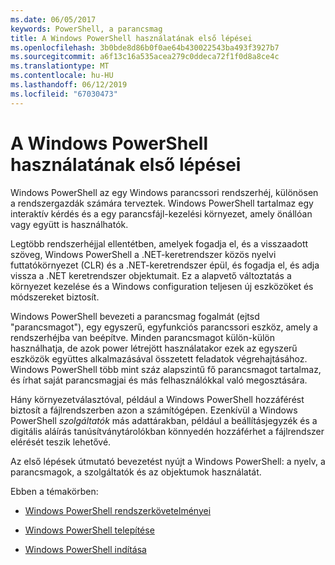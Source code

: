 ```yaml
---
ms.date: 06/05/2017
keywords: PowerShell, a parancsmag
title: A Windows PowerShell használatának első lépései
ms.openlocfilehash: 3b0bde8d86b0f0ae64b430022543ba493f3927b7
ms.sourcegitcommit: a6f13c16a535acea279c0ddeca72f1f0d8a8ce4c
ms.translationtype: MT
ms.contentlocale: hu-HU
ms.lasthandoff: 06/12/2019
ms.locfileid: "67030473"
---
```

# <a name="getting-started-with-windows-powershell"></a>A Windows PowerShell használatának első lépései
Windows PowerShell az egy Windows parancssori rendszerhéj, különösen a rendszergazdák számára terveztek. Windows PowerShell tartalmaz egy interaktív kérdés és a egy parancsfájl-kezelési környezet, amely önállóan vagy együtt is használhatók.

Legtöbb rendszerhéjjal ellentétben, amelyek fogadja el, és a visszaadott szöveg, Windows PowerShell a .NET-keretrendszer közös nyelvi futtatókörnyezet (CLR) és a .NET-keretrendszer épül, és fogadja el, és adja vissza a .NET keretrendszer objektumait. Ez a alapvető változtatás a környezet kezelése és a Windows configuration teljesen új eszközöket és módszereket biztosít.

Windows PowerShell bevezeti a parancsmag fogalmát (ejtsd "parancsmagot"), egy egyszerű, egyfunkciós parancssori eszköz, amely a rendszerhéjba van beépítve. Minden parancsmagot külön-külön használhatja, de azok power létrejött használatakor ezek az egyszerű eszközök együttes alkalmazásával összetett feladatok végrehajtásához. Windows PowerShell több mint száz alapszintű fő parancsmagot tartalmaz, és írhat saját parancsmagjai és más felhasználókkal való megosztására.

Hány környezetválasztóval, például a Windows PowerShell hozzáférést biztosít a fájlrendszerben azon a számítógépen. Ezenkívül a Windows PowerShell *szolgáltatók* más adattárakban, például a beállításjegyzék és a digitális aláírás tanúsítványtárolókban könnyedén hozzáférhet a fájlrendszer elérését teszik lehetővé.

Az első lépések útmutató bevezetést nyújt a Windows PowerShell: a nyelv, a parancsmagok, a szolgáltatók és az objektumok használatát.

Ebben a témakörben:

- [Windows PowerShell rendszerkövetelményei](../setup/Windows-PowerShell-System-Requirements.md)

- [Windows PowerShell telepítése](../setup/Installing-Windows-PowerShell.md)

- [Windows PowerShell indítása](../setup/Starting-Windows-PowerShell.md)
